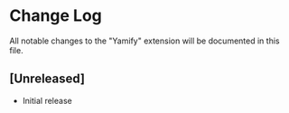 # Change Log

All notable changes to the "Yamify" extension will be documented in this file.


## [Unreleased]

- Initial release